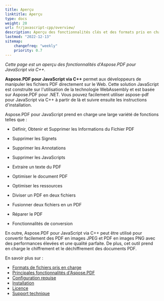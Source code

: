 ```yaml
---
title: Aperçu
linktitle: Aperçu
type: docs
weight: 20
url: fr/javascript-cpp/overview/
description: Aperçu des fonctionnalités clés et des formats pris en charge d'Aspose.PDF pour JavaScript via C++, manuel d'installation et de licence.
lastmod: "2022-12-13"
sitemap:
    changefreq: "weekly"
    priority: 0.7
---
```


_Cette page est un aperçu des fonctionnalités d'Aspose.PDF pour JavaScript via C++._

**Aspose.PDF pour JavaScript via C++** permet aux développeurs de manipuler les fichiers PDF directement sur le Web. Cette solution JavaScript est construite sur l'utilisation de la technologie WebAssembly et est basée sur Aspose.PDF pour .NET. Vous pouvez facilement utiliser aspose-pdf pour JavaScript via C++ à partir de là et suivre ensuite les instructions d'installation.

Aspose.PDF pour JavaScript prend en charge une large variété de fonctions telles que :

- Définir, Obtenir et Supprimer les Informations du Fichier PDF
- Supprimer les Signets
- Supprimer les Annotations
- Supprimer les JavaScripts
- Extraire un texte du PDF
- Optimiser le document PDF
- Optimiser les ressources
- Diviser un PDF en deux fichiers
- Fusionner deux fichiers en un PDF
- Réparer le PDF

- Fonctionnalités de conversion

En outre, Aspose.PDF pour JavaScript via C++ peut être utilisé pour convertir facilement des PDF en images JPEG et PDF en images PNG avec des performances élevées et une qualité parfaite. De plus, cet outil prend en charge le chiffrement et le déchiffrement des documents PDF.

En savoir plus sur :

- [Formats de fichiers pris en charge](/pdf/javascript-cpp/supported-file-formats/)
- [Principales fonctionnalités d'Aspose.PDF](/pdf/javascript-cpp/key-features/)
- [Configuration requise](/pdf/javascript-cpp/system-requirements/)
- [Installation](/pdf/javascript-cpp/installation/)
- [Licence](/pdf/javascript-cpp/licensing/)
- [Support technique](/pdf/javascript-cpp/technical-support/)